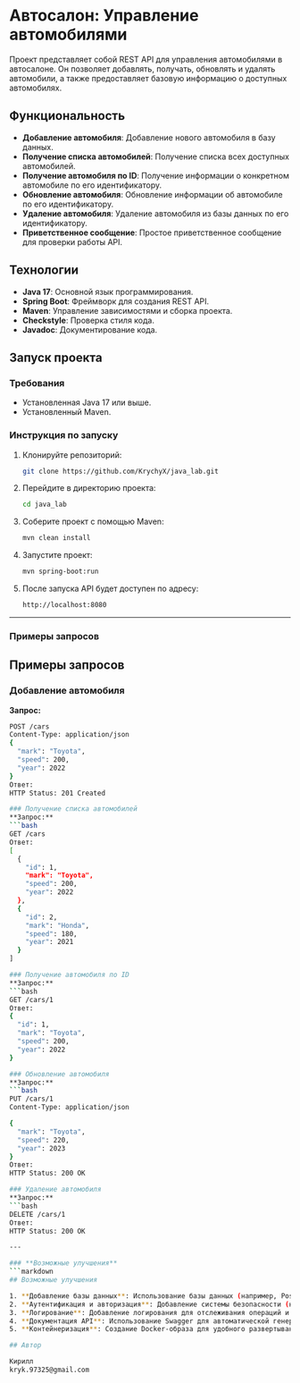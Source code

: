 # Автосалон: Управление автомобилями

Проект представляет собой REST API для управления автомобилями в автосалоне. Он позволяет добавлять, получать, обновлять и удалять автомобили, а также предоставляет базовую информацию о доступных автомобилях.

## Функциональность

- **Добавление автомобиля**: Добавление нового автомобиля в базу данных.
- **Получение списка автомобилей**: Получение списка всех доступных автомобилей.
- **Получение автомобиля по ID**: Получение информации о конкретном автомобиле по его идентификатору.
- **Обновление автомобиля**: Обновление информации об автомобиле по его идентификатору.
- **Удаление автомобиля**: Удаление автомобиля из базы данных по его идентификатору.
- **Приветственное сообщение**: Простое приветственное сообщение для проверки работы API.

## Технологии

- **Java 17**: Основной язык программирования.
- **Spring Boot**: Фреймворк для создания REST API.
- **Maven**: Управление зависимостями и сборка проекта.
- **Checkstyle**: Проверка стиля кода.
- **Javadoc**: Документирование кода.

## Запуск проекта

### Требования

- Установленная Java 17 или выше.
- Установленный Maven.

### Инструкция по запуску

1. Клонируйте репозиторий:
   ```bash
   git clone https://github.com/KrychyX/java_lab.git

2. Перейдите в директорию проекта:
   ```bash
   cd java_lab
   
3. Соберите проект с помощью Maven:
   ```bash
   mvn clean install

4. Запустите проект:
   ```bash
   mvn spring-boot:run

5. После запуска API будет доступен по адресу:
   ```bash
   http://localhost:8080

---

### **Примеры запросов**

## Примеры запросов

### Добавление автомобиля
**Запрос:**
```bash
POST /cars
Content-Type: application/json
{
  "mark": "Toyota",
  "speed": 200,
  "year": 2022
}
Ответ:
HTTP Status: 201 Created

### Получение списка автомобилей
**Запрос:**
```bash
GET /cars
Ответ:
[
  {
    "id": 1,
    "mark": "Toyota",
    "speed": 200,
    "year": 2022
  },
  {
    "id": 2,
    "mark": "Honda",
    "speed": 180,
    "year": 2021
  }
]

### Получение автомобиля по ID
**Запрос:**
```bash
GET /cars/1
Ответ:
{
  "id": 1,
  "mark": "Toyota",
  "speed": 200,
  "year": 2022
}

### Обновление автомобиля
**Запрос:**
```bash
PUT /cars/1
Content-Type: application/json

{
  "mark": "Toyota",
  "speed": 220,
  "year": 2023
}
Ответ:
HTTP Status: 200 OK

### Удаление автомобиля
**Запрос:**
```bash
DELETE /cars/1
Ответ:
HTTP Status: 200 OK

---

### **Возможные улучшения**
```markdown
## Возможные улучшения

1. **Добавление базы данных**: Использование базы данных (например, PostgreSQL или MySQL) для хранения данных об автомобилях.
2. **Аутентификация и авторизация**: Добавление системы безопасности (например, Spring Security) для защиты API.
3. **Логирование**: Добавление логирования для отслеживания операций и ошибок.
4. **Документация API**: Использование Swagger для автоматической генерации документации API.
5. **Контейнеризация**: Создание Docker-образа для удобного развертывания приложения.

## Автор

Кирилл  
kryk.97325@gmail.com
